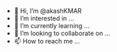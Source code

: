 - 👋 Hi, I’m @akashKMAR
- 👀 I’m interested in ...
- 🌱 I’m currently learning ...
- 💞️ I’m looking to collaborate on ...
- 📫 How to reach me ...

<!---
akashKMAR/akashKMAR is a ✨ special ✨ repository because its `README.md` (this file) appears on your GitHub profile.
You can click the Preview link to take a look at your changes.
--->
